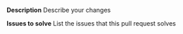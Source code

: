 **Description**
Describe your changes

**Issues to solve**
List the issues that this pull request solves
